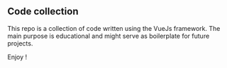 ## Code collection

This repo is a collection of code written using the VueJs framework.
The main purpose is educational and might serve as boilerplate for future projects.

Enjoy !
